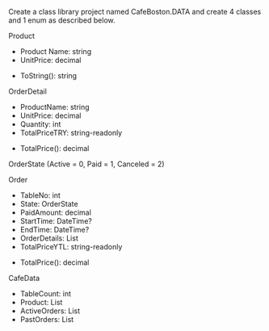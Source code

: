 Create a class library project named CafeBoston.DATA and create 4 classes and 1 enum as described below.

Product
* Product Name: string
* UnitPrice: decimal
- ToString(): string

OrderDetail
* ProductName: string
* UnitPrice: decimal
* Quantity: int
* TotalPriceTRY: string-readonly
- TotalPrice(): decimal

OrderState (Active = 0, Paid = 1, Canceled = 2)

Order
* TableNo: int
* State: OrderState
* PaidAmount: decimal
* StartTime: DateTime?
* EndTime: DateTime?
* OrderDetails: List<OrderDetail>
* TotalPriceYTL: string-readonly
- TotalPrice(): decimal

CafeData
* TableCount: int
* Product: List<Product>
* ActiveOrders: List<Order>
* PastOrders: List<Order>

